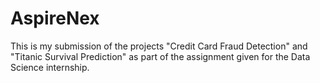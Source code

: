 # AspireNex
This is my submission of the projects "Credit Card Fraud Detection" and "Titanic Survival Prediction" as part of the assignment given for the Data Science internship. 
